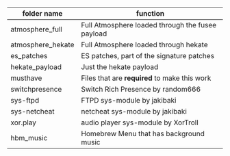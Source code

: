 folder name | function
------------|-----------
atmosphere_full | Full Atmosphere loaded through the fusee payload
atmosphere_hekate | Full Atmosphere loaded through hekate
es_patches | ES patches, part of the signature patches
hekate_payload | Just the hekate payload
musthave | Files that are **required** to make this work
switchpresence | Switch Rich Presence by random666
sys-ftpd | FTPD sys-module by jakibaki
sys-netcheat | netcheat sys-module by jakibaki
xor.play | audio player sys-module by XorTroll
hbm_music | Homebrew Menu that has background music